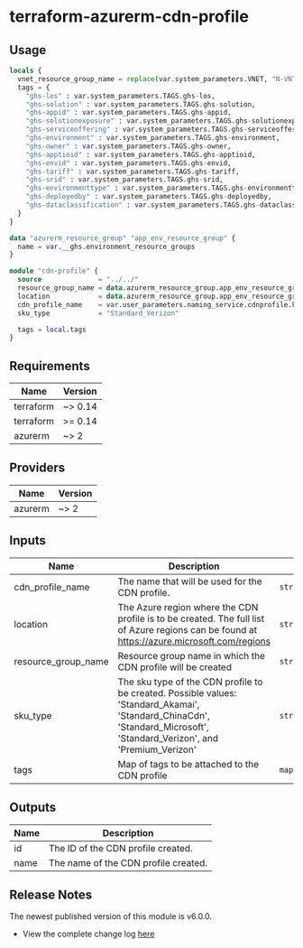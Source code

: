 # terraform-azurerm-cdn-profile

## Usage
``` terraform
locals {
  vnet_resource_group_name = replace(var.system_parameters.VNET, "N-VNT", "N-RGP-BASE")
  tags = {
    "ghs-los" : var.system_parameters.TAGS.ghs-los,
    "ghs-solution" : var.system_parameters.TAGS.ghs-solution,
    "ghs-appid" : var.system_parameters.TAGS.ghs-appid,
    "ghs-solutionexposure" : var.system_parameters.TAGS.ghs-solutionexposure,
    "ghs-serviceoffering" : var.system_parameters.TAGS.ghs-serviceoffering,
    "ghs-environment" : var.system_parameters.TAGS.ghs-environment,
    "ghs-owner" : var.system_parameters.TAGS.ghs-owner,
    "ghs-apptioid" : var.system_parameters.TAGS.ghs-apptioid,
    "ghs-envid" : var.system_parameters.TAGS.ghs-envid,
    "ghs-tariff" : var.system_parameters.TAGS.ghs-tariff,
    "ghs-srid" : var.system_parameters.TAGS.ghs-srid,
    "ghs-environmenttype" : var.system_parameters.TAGS.ghs-environmenttype,
    "ghs-deployedby" : var.system_parameters.TAGS.ghs-deployedby,
    "ghs-dataclassification" : var.system_parameters.TAGS.ghs-dataclassification
  }
}

data "azurerm_resource_group" "app_env_resource_group" {
  name = var.__ghs.environment_resource_groups
}

module "cdn-profile" {
  source              = "../../"
  resource_group_name = data.azurerm_resource_group.app_env_resource_group.name
  location            = data.azurerm_resource_group.app_env_resource_group.location
  cdn_profile_name    = var.user_parameters.naming_service.cdnprofile.k01
  sku_type            = "Standard_Verizon"

  tags = local.tags
}

```

## Requirements

| Name | Version |
|------|---------|
| terraform | ~> 0.14 |
| terraform | >= 0.14 |
| azurerm | ~> 2 |

## Providers

| Name | Version |
|------|---------|
| azurerm | ~> 2 |

## Inputs

| Name | Description | Type | Default | Required |
|------|-------------|------|---------|:--------:|
| cdn\_profile\_name | The name that will be used for the CDN profile. | `string` | n/a | yes |
| location | The Azure region where the CDN profile is to be created. The full list of Azure regions can be found at https://azure.microsoft.com/regions | `string` | n/a | yes |
| resource\_group\_name | Resource group name in which the CDN profile will be created | `string` | n/a | yes |
| sku\_type | The sku type of the CDN profile to be created. Possible values: 'Standard\_Akamai', 'Standard\_ChinaCdn', 'Standard\_Microsoft', 'Standard\_Verizon', and 'Premium\_Verizon' | `string` | n/a | yes |
| tags | Map of tags to be attached to the CDN profile | `map(string)` | n/a | yes |

## Outputs

| Name | Description |
|------|-------------|
| id | The ID of the CDN profile created. |
| name | The name of the CDN profile created. |

## Release Notes

The newest published version of this module is v6.0.0.

- View the complete change log [here](./changelog.md)
